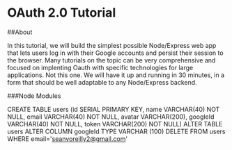 # OAuth 2.0 Tutorial

##About

In this tutorial, we will build the simplest possible Node/Express web app that lets users log in with their Google accounts and persist their session to the browser. Many tutorials on the topic can be very comprehensive and focused on implenting Oauth with specific technologies for large applications. Not this one. We will have it up and running in 30 minutes, in a form that should be well adaptable to any Node/Express backend.

###Node Modules



CREATE TABLE users (id SERIAL PRIMARY KEY, name VARCHAR(40) NOT NULL, email VARCHAR(40) NOT NULL, avatar VARCHAR(200), googleId VARCHAR(40) NOT NULL, token VARCHAR(200) NOT NULL)
ALTER TABLE users ALTER COLUMN googleId TYPE VARCHAR (100)
DELETE FROM users WHERE email='seanvoreilly2@gmail.com'
